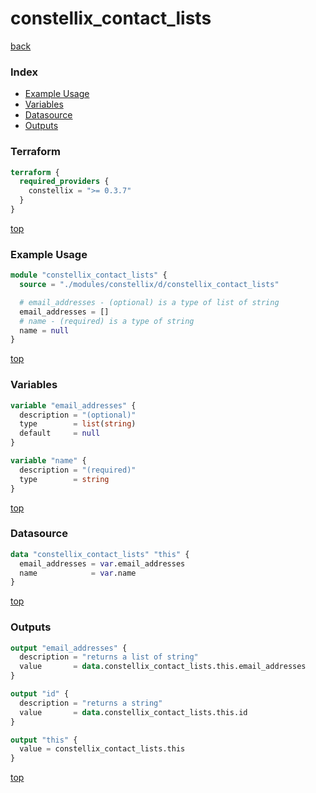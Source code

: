 # constellix_contact_lists

[back](../constellix.md)

### Index

- [Example Usage](#example-usage)
- [Variables](#variables)
- [Datasource](#datasource)
- [Outputs](#outputs)

### Terraform

```terraform
terraform {
  required_providers {
    constellix = ">= 0.3.7"
  }
}
```

[top](#index)

### Example Usage

```terraform
module "constellix_contact_lists" {
  source = "./modules/constellix/d/constellix_contact_lists"

  # email_addresses - (optional) is a type of list of string
  email_addresses = []
  # name - (required) is a type of string
  name = null
}
```

[top](#index)

### Variables

```terraform
variable "email_addresses" {
  description = "(optional)"
  type        = list(string)
  default     = null
}

variable "name" {
  description = "(required)"
  type        = string
}
```

[top](#index)

### Datasource

```terraform
data "constellix_contact_lists" "this" {
  email_addresses = var.email_addresses
  name            = var.name
}
```

[top](#index)

### Outputs

```terraform
output "email_addresses" {
  description = "returns a list of string"
  value       = data.constellix_contact_lists.this.email_addresses
}

output "id" {
  description = "returns a string"
  value       = data.constellix_contact_lists.this.id
}

output "this" {
  value = constellix_contact_lists.this
}
```

[top](#index)